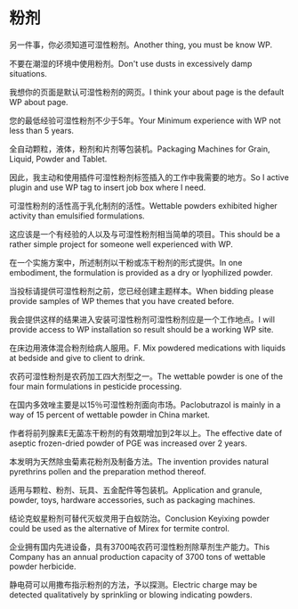 # 粉剂

<p><span class="chinese">另一件事，你必须知道可湿性粉剂。</span><span class="english">Another thing, you must be know WP.</span></p>

<p><span class="chinese">不要在潮湿的环境中使用粉剂。</span><span class="english">Don't use dusts in excessively damp situations.</span></p>

<p><span class="chinese">我想你的页面是默认可湿性粉剂的网页。</span><span class="english">I think your about page is the default WP about page.</span></p>

<p><span class="chinese">您的最低经验可湿性粉剂不少于5年。</span><span class="english">Your Minimum experience with WP not less than 5 years.</span></p>

<p><span class="chinese">全自动颗粒，液体，粉剂和片剂等包装机。</span><span class="english">Packaging Machines for Grain, Liquid, Powder and Tablet.</span></p>

<p><span class="chinese">因此，我主动和使用插件可湿性粉剂标签插入的工作中我需要的地方。</span><span class="english">So I active plugin and use WP tag to insert job box where I need.</span></p>

<p><span class="chinese">可湿性粉剂的活性高于乳化制剂的活性。</span><span class="english">Wettable powders exhibited higher activity than emulsified formulations.</span></p>

<p><span class="chinese">这应该是一个有经验的人以及与可湿性粉剂相当简单的项目。</span><span class="english">This should be a rather simple project for someone well experienced with WP.</span></p>

<p><span class="chinese">在一个实施方案中，所述制剂以干粉或冻干粉剂的形式提供。</span><span class="english">In one embodiment, the formulation is provided as a dry or lyophilized powder.</span></p>

<p><span class="chinese">当投标请提供可湿性粉剂之前，您已经创建主题样本。</span><span class="english">When bidding please provide samples of WP themes that you have created before.</span></p>

<p><span class="chinese">我会提供这样的结果进入安装可湿性粉剂可湿性粉剂应是一个工作地点。</span><span class="english">I will provide access to WP installation so result should be a working WP site.</span></p>

<p><span class="chinese">在床边用液体混合粉剂给病人服用。</span><span class="english">F. Mix powdered medications with liquids at bedside and give to client to drink.</span></p>

<p><span class="chinese">农药可湿性粉剂是农药加工四大剂型之一。</span><span class="english">The wettable powder is one of the four main formulations in pesticide processing.</span></p>

<p><span class="chinese">在国内多效唑主要是以15％可湿性粉剂面向市场。</span><span class="english">Paclobutrazol is mainly in a way of 15 percent of wettable powder in China market.</span></p>

<p><span class="chinese">作者将前列腺素E无菌冻干粉剂的有效期增加到2年以上。</span><span class="english">The effective date of aseptic frozen-dried powder of PGE was increased over 2 years.</span></p>

<p><span class="chinese">本发明为天然除虫菊素花粉剂及制备方法。</span><span class="english">The invention provides natural pyrethrins pollen and the preparation method thereof.</span></p>

<p><span class="chinese">适用与颗粒、粉剂、玩具、五金配件等包装机。</span><span class="english">Application and granule, powder, toys, hardware accessories, such as packaging machines.</span></p>

<p><span class="chinese">结论克蚁星粉剂可替代灭蚁灵用于白蚁防治。</span><span class="english">Conclusion Keyixing powder could be used as the alternative of Mirex for termite control.</span></p>

<p><span class="chinese">企业拥有国内先进设备，具有3700吨农药可湿性粉剂除草剂生产能力。</span><span class="english">This Company has an annual production capacity of 3700 tons of wettable powder herbicide.</span></p>

<p><span class="chinese">静电荷可以用撒布指示粉剂的方法，予以探测。</span><span class="english">Electric charge may be detected qualitatively by sprinkling or blowing indicating powders.</span></p>


